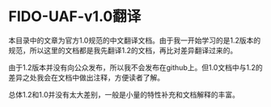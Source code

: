 # FIDO-UAF-v1.0翻译
本目录中的文章为官方1.0规范的中文翻译文档。由于我一开始学习的是1.2版本的规范，所以这里的文档都是我先翻译1.2的文档，再比对差异翻译过来的。

由于1.2版本并没有向公众发布，所以我不会发布在github上。但1.0文档中与1.2的差异之处我会在文档中做出注释，方便读者了解。

总体1.2和1.0并没有太大差别，一般是小量的特性补充和文档解释的丰富。